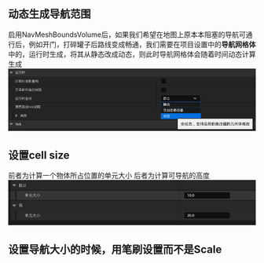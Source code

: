 ## 动态生成导航范围
启用NavMeshBoundsVolume后，如果我们希望在地图上原本本阻塞的导航可通行后，例如开门，打碎罐子后路线变成畅通，我们需要在项目设置中的**导航网格体**中的，运行时生成，将其从静态改成动态，则此时导航网格体会随着时间动态计算生成
![输入图片说明](/imgs/2024-08-20/QAZTdOvBlRCnU3p3.png)
## 设置cell size
前者为计算一个物体所占位置的单元大小
后者为计算可导航的高度
![输入图片说明](/imgs/2024-08-20/1DWZBlhxAcv0b9HW.png)
## 设置导航大小的时候，用笔刷设置而不是Scale

<!--stackedit_data:
eyJoaXN0b3J5IjpbLTE4NjIzNjU3MzgsLTM5NDI4MDMzMiwxMD
g5MDg1MzE0XX0=
-->